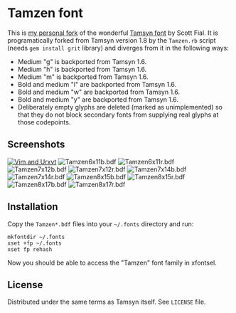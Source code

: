 Tamzen font
===========

This is [my personal fork][1] of the wonderful [Tamsyn font][2] by Scott Fial.
It is programatically forked from Tamsyn version 1.8 by the `Tamzen.rb` script
(needs `gem install grit` library) and diverges from it in the following ways:

* Medium "g" is backported from Tamsyn 1.6.
* Medium "h" is backported from Tamsyn 1.6.
* Medium "m" is backported from Tamsyn 1.6.
* Bold and medium "l" are backported from Tamsyn 1.6.
* Bold and medium "w" are backported from Tamsyn 1.6.
* Bold and medium "y" are backported from Tamsyn 1.6.
* Deliberately empty glyphs are deleted (marked as unimplemented) so that they
  do not block secondary fonts from supplying real glyphs at those codepoints.

Screenshots
-----------

[![Vim and Urxvt](http://omploader.org/tYzBqcQ)](http://omploader.org/vYzBqcQ)
![Tamzen6x11b.bdf](https://github.com/sunaku/tamzen-font/raw/master/Tamzen6x11b.png)
![Tamzen6x11r.bdf](https://github.com/sunaku/tamzen-font/raw/master/Tamzen6x11r.png)
![Tamzen7x12b.bdf](https://github.com/sunaku/tamzen-font/raw/master/Tamzen7x12b.png)
![Tamzen7x12r.bdf](https://github.com/sunaku/tamzen-font/raw/master/Tamzen7x12r.png)
![Tamzen7x14b.bdf](https://github.com/sunaku/tamzen-font/raw/master/Tamzen7x14b.png)
![Tamzen7x14r.bdf](https://github.com/sunaku/tamzen-font/raw/master/Tamzen7x14r.png)
![Tamzen8x15b.bdf](https://github.com/sunaku/tamzen-font/raw/master/Tamzen8x15b.png)
![Tamzen8x15r.bdf](https://github.com/sunaku/tamzen-font/raw/master/Tamzen8x15r.png)
![Tamzen8x17b.bdf](https://github.com/sunaku/tamzen-font/raw/master/Tamzen8x17b.png)
![Tamzen8x17r.bdf](https://github.com/sunaku/tamzen-font/raw/master/Tamzen8x17r.png)

Installation
------------

Copy the `Tamzen*.bdf` files into your `~/.fonts` directory and run:

    mkfontdir ~/.fonts
    xset +fp ~/.fonts
    xset fp rehash

Now you should be able to access the "Tamzen" font family in xfontsel.

License
-------

Distributed under the same terms as Tamsyn itself.  See `LICENSE` file.

[1]: http://snk.tuxfamily.org/log/tamsyn-1.7b-review.html
[2]: http://www.fial.com/~scott/tamsyn-font/
